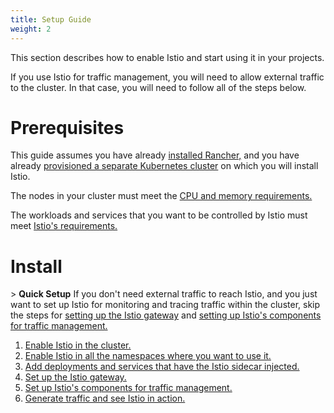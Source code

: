 ```yaml
---
title: Setup Guide
weight: 2
---
```


This section describes how to enable Istio and start using it in your projects.

If you use Istio for traffic management, you will need to allow external traffic to the cluster. In that case, you will need to follow all of the steps below.

# Prerequisites

This guide assumes you have already [installed Rancher,](https://rancher.com/docs/rancher/v2.6/en/installation) and you have already [provisioned a separate Kubernetes cluster](https://rancher.com/docs/rancher/v2.6/en/cluster-provisioning) on which you will install Istio.

The nodes in your cluster must meet the [CPU and memory requirements.](https://rancher.com/docs/rancher/v2.6/en/istio/resources/)

The workloads and services that you want to be controlled by Istio must meet [Istio's requirements.](https://istio.io/docs/setup/additional-setup/requirements/)


# Install

\> **Quick Setup** If you don't need external traffic to reach Istio, and you just want to set up Istio for monitoring and tracing traffic within the cluster, skip the steps for [setting up the Istio gateway](https://rancher.com/docs/rancher/v2.6/en/istio/setup/gateway) and [setting up Istio's components for traffic management.](https://rancher.com/docs/rancher/v2.6/en/istio/setup/set-up-traffic-management)

1. [Enable Istio in the cluster.](https://rancher.com/docs/rancher/v2.6/en/istio/setup/enable-istio-in-cluster)
1. [Enable Istio in all the namespaces where you want to use it.](https://rancher.com/docs/rancher/v2.6/en/istio/setup/enable-istio-in-namespace)
1. [Add deployments and services that have the Istio sidecar injected.](https://rancher.com/docs/rancher/v2.6/en/istio/setup/deploy-workloads)
1. [Set up the Istio gateway. ](https://rancher.com/docs/rancher/v2.6/en/istio/setup/gateway)
1. [Set up Istio's components for traffic management.](https://rancher.com/docs/rancher/v2.6/en/istio/setup/set-up-traffic-management)
1. [Generate traffic and see Istio in action.](https://rancher.com/docs/rancher/v2.6/en/istio/setup/view-traffic/ )
